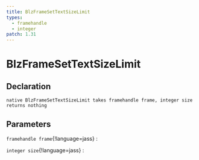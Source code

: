 ```yaml
---
title: BlzFrameSetTextSizeLimit
types:
  - framehandle
  - integer
patch: 1.31
---
```


# BlzFrameSetTextSizeLimit

## Declaration

```jass
native BlzFrameSetTextSizeLimit takes framehandle frame, integer size returns nothing
```

## Parameters
`framehandle frame`{!language=jass}
: 

`integer size`{!language=jass}
: 

